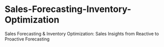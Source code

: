 # Sales-Forecasting-Inventory-Optimization
Sales Forecasting &amp; Inventory Optimization: Sales Insights from Reactive to Proactive Forecasting
